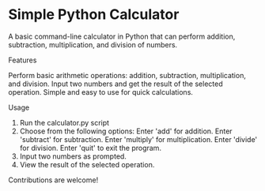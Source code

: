 # Simple Python Calculator

A basic command-line calculator in Python that can perform addition, subtraction, multiplication, and division of numbers.

Features

Perform basic arithmetic operations: addition, subtraction, multiplication, and division.
Input two numbers and get the result of the selected operation.
Simple and easy to use for quick calculations.

Usage

1. Run the calculator.py script
2. Choose from the following options:
Enter 'add' for addition.
Enter 'subtract' for subtraction.
Enter 'multiply' for multiplication.
Enter 'divide' for division.
Enter 'quit' to exit the program.
3. Input two numbers as prompted.
4. View the result of the selected operation.


Contributions are welcome! 
